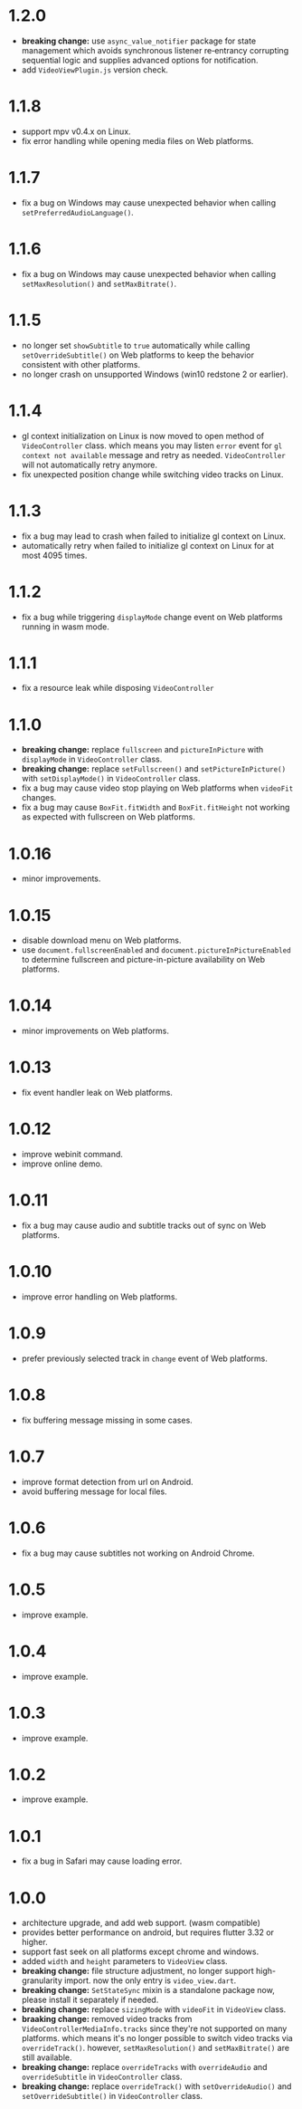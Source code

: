 # 1.2.0
- **breaking change:** use `async_value_notifier` package for state management which avoids synchronous listener re‑entrancy corrupting sequential logic and supplies advanced options for notification.
- add `VideoViewPlugin.js` version check.

# 1.1.8
- support mpv v0.4.x on Linux.
- fix error handling while opening media files on Web platforms.

# 1.1.7
- fix a bug on Windows may cause unexpected behavior when calling `setPreferredAudioLanguage()`.

# 1.1.6
- fix a bug on Windows may cause unexpected behavior when calling `setMaxResolution()` and `setMaxBitrate()`.

# 1.1.5
- no longer set `showSubtitle` to `true` automatically while calling `setOverrideSubtitle()` on Web platforms to keep the behavior consistent with other platforms.
- no longer crash on unsupported Windows (win10 redstone 2 or earlier).

# 1.1.4
- gl context initialization on Linux is now moved to open method of `VideoController` class. which means you may listen `error` event for `gl context not available` message and retry as needed. `VideoController` will not automatically retry anymore.
- fix unexpected position change while switching video tracks on Linux.

# 1.1.3
- fix a bug may lead to crash when failed to initialize gl context on Linux.
- automatically retry when failed to initialize gl context on Linux for at most 4095 times.

# 1.1.2
- fix a bug while triggering `displayMode` change event on Web platforms running in wasm mode. 

# 1.1.1
- fix a resource leak while disposing `VideoController`

# 1.1.0
- **breaking change:** replace `fullscreen` and `pictureInPicture` with `displayMode` in `VideoController` class.
- **breaking change:** replace `setFullscreen()` and `setPictureInPicture()` with `setDisplayMode()` in `VideoController` class.
- fix a bug may cause video stop playing on Web platforms when `videoFit` changes.
- fix a bug may cause `BoxFit.fitWidth` and `BoxFit.fitHeight` not working as expected with fullscreen on Web platforms.

# 1.0.16
- minor improvements.

# 1.0.15
- disable download menu on Web platforms.
- use `document.fullscreenEnabled` and `document.pictureInPictureEnabled` to determine fullscreen and picture-in-picture availability on Web platforms.

# 1.0.14
- minor improvements on Web platforms.

# 1.0.13
- fix event handler leak on Web platforms.

# 1.0.12
- improve webinit command.
- improve online demo.

# 1.0.11
- fix a bug may cause audio and subtitle tracks out of sync on Web platforms.

# 1.0.10
- improve error handling on Web platforms.

# 1.0.9
- prefer previously selected track in `change` event of Web platforms.

# 1.0.8
- fix buffering message missing in some cases.

# 1.0.7
- improve format detection from url on Android.
- avoid buffering message for local files.

# 1.0.6
- fix a bug may cause subtitles not working on Android Chrome.

# 1.0.5
- improve example.

# 1.0.4
- improve example.

# 1.0.3
- improve example.

# 1.0.2
- improve example.

# 1.0.1
- fix a bug in Safari may cause loading error.

# 1.0.0
- architecture upgrade, and add web support. (wasm compatible)
- provides better performance on android, but requires flutter 3.32 or higher.
- support fast seek on all platforms except chrome and windows.
- added `width` and `height` parameters to `VideoView` class.
- **breaking change:** file structure adjustment, no longer support high-granularity import. now the only entry is `video_view.dart`.
- **breaking change:** `SetStateSync` mixin is a standalone package now, please install it separately if needed.
- **breaking change:** replace `sizingMode` with `videoFit` in `VideoView` class.
- **braaking change:** removed video tracks from `VideoControllerMediaInfo.tracks` since they're not supported on many platforms. which means it's no longer possible to switch video tracks via `overrideTrack()`. however, `setMaxResolution()` and `setMaxBitrate()` are still available.
- **breaking change:** replace `overrideTracks` with `overrideAudio` and `overrideSubtitle` in `VideoController` class.
- **breaking change:** replace `overrideTrack()` with `setOverrideAudio()` and `setOverrideSubtitle()` in `VideoController` class.